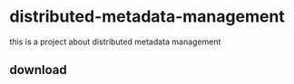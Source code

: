 # distributed-metadata-management

this is a project about distributed metadata management

## download
